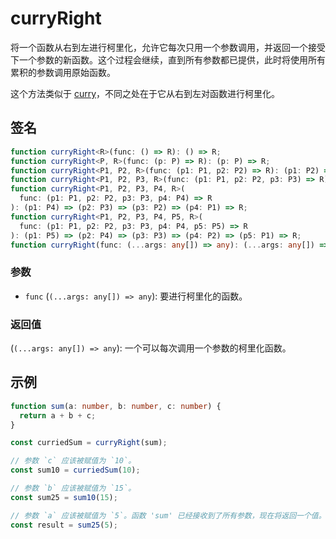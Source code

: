 # curryRight

将一个函数从右到左进行柯里化，允许它每次只用一个参数调用，并返回一个接受下一个参数的新函数。这个过程会继续，直到所有参数都已提供，此时将使用所有累积的参数调用原始函数。

这个方法类似于 [curry](./curry.md)，不同之处在于它从右到左对函数进行柯里化。

## 签名

```typescript
function curryRight<R>(func: () => R): () => R;
function curryRight<P, R>(func: (p: P) => R): (p: P) => R;
function curryRight<P1, P2, R>(func: (p1: P1, p2: P2) => R): (p1: P2) => (p2: P1) => R;
function curryRight<P1, P2, P3, R>(func: (p1: P1, p2: P2, p3: P3) => R): (p1: P3) => (p2: P2) => (p3: P1) => R;
function curryRight<P1, P2, P3, P4, R>(
  func: (p1: P1, p2: P2, p3: P3, p4: P4) => R
): (p1: P4) => (p2: P3) => (p3: P2) => (p4: P1) => R;
function curryRight<P1, P2, P3, P4, P5, R>(
  func: (p1: P1, p2: P2, p3: P3, p4: P4, p5: P5) => R
): (p1: P5) => (p2: P4) => (p3: P3) => (p4: P2) => (p5: P1) => R;
function curryRight(func: (...args: any[]) => any): (...args: any[]) => any;
```

### 参数

- `func` (`(...args: any[]) => any`): 要进行柯里化的函数。

### 返回值

(`(...args: any[]) => any`): 一个可以每次调用一个参数的柯里化函数。

## 示例

```typescript
function sum(a: number, b: number, c: number) {
  return a + b + c;
}

const curriedSum = curryRight(sum);

// 参数 `c` 应该被赋值为 `10`。
const sum10 = curriedSum(10);

// 参数 `b` 应该被赋值为 `15`。
const sum25 = sum10(15);

// 参数 `a` 应该被赋值为 `5`。函数 'sum' 已经接收到了所有参数，现在将返回一个值。
const result = sum25(5);
```
